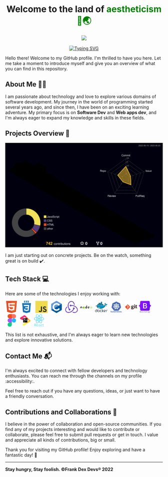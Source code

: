 <h1 align="center" fontcolor="red">Welcome to the land of <span style="color:green">aestheticism 💚🌏</span></h1>

<p align="center"><img src="https://github.com/LUCASFRANKINC/LUCASFRANKINC_dev/blob/main/assets/lf.jpg" /></p> 
<p  align="center"><a href="https://git.io/typing-svg"><img src="https://readme-typing-svg.herokuapp.com?font=Poppins&weight=600&size=15&pause=1000&color=BEBEBEF8&background=09FFD400&center=true&vCenter=true&width=900&lines=Frank+Dex+Devs+%F0%9F%8F%A1%F0%9F%8F%A0;Software+Developer;Web+App+Developer;7%2B+years+of+experience+with+SAP%2C+.NET+Framework+and+Javascript;FOSS+evangelist;1+%2B+1+%3E+2+%F0%9F%92%9A" alt="Typing SVG" /></a></p>
Hello there! Welcome to my GitHub profile. I'm thrilled to have you here. Let me take a moment to introduce myself and give you an overview of what you can find in this repository.

## About Me 👩‍💻

I am passionate about technology and love to explore various domains of software development. My journey in the world of programming started several years ago, and since then, I have been on an exciting learning adventure. My primary focus is on **Software Dev** and **Web apps dev**, and I'm always eager to expand my knowledge and skills in these fields.

## Projects Overview 🚀

![](./profile-3d-contrib/profile-night-rainbow.svg)

I am just starting out on concrete projects. Be on the watch, something great is on build ✔️.



## Tech Stack 💻

Here are some of the technologies I enjoy working with:

<div>
  <img src="https://github.com/devicons/devicon/blob/master/icons/html5/html5-original.svg" title="HTML5" alt="HTML" width="40" height="40"/>&nbsp;
  <img src="https://github.com/devicons/devicon/blob/master/icons/css3/css3-plain-wordmark.svg"  title="CSS3" alt="CSS" width="40" height="40"/>&nbsp;
  <img src="https://github.com/devicons/devicon/blob/master/icons/javascript/javascript-original.svg" title="JavaScript" alt="JavaScript" width="40" height="40"/>&nbsp;
  <img src="https://github.com/devicons/devicon/blob/master/icons/c/c-original.svg" title="C" alt="C" width="40" height="40"/>&nbsp;
  <img src="https://github.com/devicons/devicon/blob/master/icons/redux/redux-original.svg" title="Redux" alt="Redux " width="40" height="40"/>&nbsp;
  <img src="https://github.com/devicons/devicon/blob/master/icons/nodejs/nodejs-original-wordmark.svg" title="NodeJS" alt="NodeJS" width="40" height="40"/>&nbsp;
  <img src="https://github.com/devicons/devicon/blob/master/icons/docker/docker-original-wordmark.svg" title="Docker" alt="Docker" width="40" height="40"/>&nbsp;
  <img src="https://github.com/devicons/devicon/blob/master/icons/kubernetes/kubernetes-plain-wordmark.svg" title="Kub8" alt="Kub8" width="40" height="40"/>&nbsp;
  <img src="https://github.com/devicons/devicon/blob/master/icons/git/git-original-wordmark.svg" title="Git" alt="Git" width="40" height="40"/>
  <img src="https://github.com/devicons/devicon/blob/master/icons/bootstrap/bootstrap-original-wordmark.svg" title="Bootstrap" alt="Bootsrap" width="40" height="40"/>
  <img src="https://github.com/devicons/devicon/blob/master/icons/figma/figma-original.svg" title="Figma" alt="Figma" width="40" height="40"/>
  <img src="https://github.com/devicons/devicon/blob/master/icons/jetbrains/jetbrains-original.svg" title="Jetbrains" alt="Jetbrains" width="40" height="40"/>
  <img src="https://github.com/devicons/devicon/blob/master/icons/react/react-original-wordmark.svg" title="React" alt="React" width="40" height="40"/>
</div>

This list is not exhaustive, and I'm always eager to learn new technologies and explore innovative solutions.

## Contact Me 📬

I'm always excited to connect with fellow developers and technology enthusiasts. You can reach me through the channels on my profile :accessibility:.

Feel free to reach out if you have any questions, ideas, or just want to have a friendly conversation.

## Contributions and Collaborations 🤝

I believe in the power of collaboration and open-source communities. If you find any of my projects interesting and would like to contribute or collaborate, please feel free to submit pull requests or get in touch. I value and appreciate all kinds of contributions, big or small.

Thank you for visiting my GitHub profile! Enjoy exploring and have a fantastic day! 🌟

---

<strong>Stay hungry, Stay foolish.   <span align="right">&copy;Frank Dex Devs&reg; 2022</span><strong>


